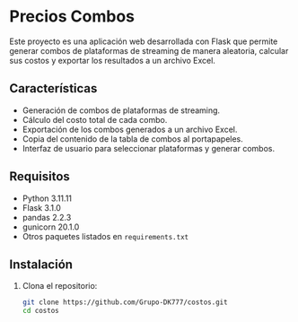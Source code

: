# Precios Combos

Este proyecto es una aplicación web desarrollada con Flask que permite generar combos de plataformas de streaming de manera aleatoria, calcular sus costos y exportar los resultados a un archivo Excel.

## Características

- Generación de combos de plataformas de streaming.
- Cálculo del costo total de cada combo.
- Exportación de los combos generados a un archivo Excel.
- Copia del contenido de la tabla de combos al portapapeles.
- Interfaz de usuario para seleccionar plataformas y generar combos.

## Requisitos

- Python 3.11.11
- Flask 3.1.0
- pandas 2.2.3
- gunicorn 20.1.0
- Otros paquetes listados en `requirements.txt`

## Instalación

1. Clona el repositorio:

   ```sh
   git clone https://github.com/Grupo-DK777/costos.git
   cd costos
